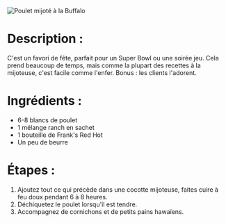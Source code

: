 ![Poulet mijoté à la Buffalo](https://chowdown.io/images/crockpot-buffalo-chicken.jpg)

# Description :

C'est un favori de fête, parfait pour un Super Bowl ou une soirée jeu. Cela prend beaucoup de temps, mais comme la plupart des recettes à la mijoteuse, c'est facile comme l'enfer. Bonus : les clients l'adorent.

# Ingrédients :

* 6-8 blancs de poulet
* 1 mélange ranch en sachet
* 1 bouteille de Frank's Red Hot
* Un peu de beurre

# Étapes :

1. Ajoutez tout ce qui précède dans une cocotte mijoteuse, faites cuire à feu doux pendant 6 à 8 heures.
2. Déchiquetez le poulet lorsqu'il est tendre.
3. Accompagnez de cornichons et de petits pains hawaïens.
